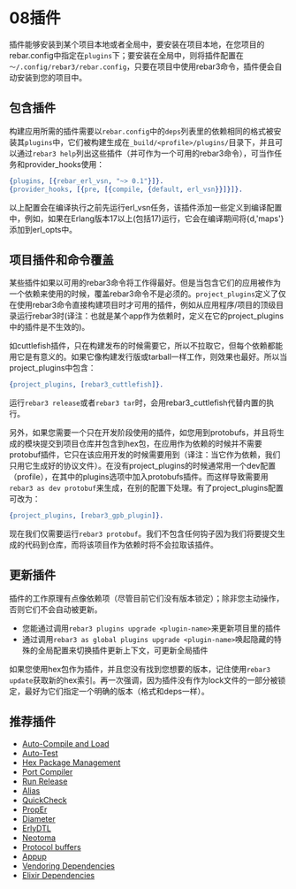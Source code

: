 # 08插件

插件能够安装到某个项目本地或者全局中，要安装在项目本地，在您项目的rebar.config中指定在`plugins`下；要安装在全局中，则将插件配置在`～/.config/rebar3/rebar.config`，只要在项目中使用rebar3命令，插件便会自动安装到您的项目中。

## 包含插件

构建应用所需的插件需要以`rebar.config`中的`deps`列表里的依赖相同的格式被安装其`plugins`中，它们被构建生成在`_build/<profile>/plugins/`目录下，并且可以通过`rebar3 help`列出这些插件（并可作为一个可用的rebar3命令），可当作任务和provider_hooks使用：

```erlang
{plugins, [{rebar_erl_vsn, "~> 0.1"}]}.
{provider_hooks, [{pre, [{compile, {default, erl_vsn}}]}]}.
```

以上配置会在编译执行之前先运行erl_vsn任务，该插件添加一些定义到编译配置中，例如，如果在Erlang版本17以上(包括17)运行，它会在编译期间将{d,'maps'}添加到erl_opts中。

## 项目插件和命令覆盖

某些插件如果以可用的rebar3命令将工作得最好。但是当包含它们的应用被作为一个依赖来使用的时候，覆盖rebar3命令不是必须的。`project_plugins`定义了仅在使用rebar3命令直接构建项目时才可用的插件，例如从应用程序/项目的顶级目录运行rebar3时(译注：也就是某个app作为依赖时，定义在它的project_plugins中的插件是不生效的)。

如cuttlefish插件，只在构建发布的时候需要它，所以不拉取它，但每个依赖都能用它是有意义的。如果它像构建发行版或tarball一样工作，则效果也最好。所以当project_plugins中包含：

```erlang
{project_plugins, [rebar3_cuttlefish]}. 
```

运行`rebar3 release`或者`rebar3 tar`时，会用rebar3_cuttlefish代替内置的执行。

另外，如果您需要一个只在开发阶段使用的插件，如您用到protobufs，并且将生成的模块提交到项目仓库并包含到hex包，在应用作为依赖的时候并不需要protobuf插件，它只在该应用开发的时候需要用到（译注：当它作为依赖，我们只用它生成好的协议文件）。在没有project_plugins的时候通常用一个dev配置（profile），在其中的plugins选项中加入protobufs插件。而这样导致需要用`rebar3 as dev protobuf`来生成，在别的配置下处理。有了project_plugins配置可改为：

```erlang
{project_plugins, [rebar3_gpb_plugin]}. 
```

现在我们仅需要运行`rebar3 protobuf`。我们不包含任何钩子因为我们将要提交生成的代码到仓库，而将该项目作为依赖时将不会拉取该插件。

## 更新插件

插件的工作原理有点像依赖项（尽管目前它们没有版本锁定）；除非您主动操作，否则它们不会自动被更新。

* 您能通过调用`rebar3 plugins upgrade <plugin-name>`来更新项目里的插件
* 通过调用`rebar3 as global plugins upgrade <plugin-name>`唤起隐藏的特殊的全局配置来切换插件更新上下文，可更新全局插件

如果您使用hex包作为插件，并且您没有找到您想要的版本，记住使用`rebar3 update`获取新的hex索引。再一次强调，因为插件没有作为lock文件的一部分被锁定，最好为它们指定一个明确的版本（格式和deps一样）。

## 推荐插件

- [Auto-Compile and Load](http://rebar3.org/docs/configuration/plugins/#auto-compile-and-load)
- [Auto-Test](http://rebar3.org/docs/configuration/plugins/#auto-test)
- [Hex Package Management](http://rebar3.org/docs/configuration/plugins/#hex-package-management)
- [Port Compiler](http://rebar3.org/docs/configuration/plugins/#port-compiler)
- [Run Release](http://rebar3.org/docs/configuration/plugins/#run-release)
- [Alias](http://rebar3.org/docs/configuration/plugins/#alias)
- [QuickCheck](http://rebar3.org/docs/configuration/plugins/#quickcheck)
- [PropEr](http://rebar3.org/docs/configuration/plugins/#proper)
- [Diameter](http://rebar3.org/docs/configuration/plugins/#diameter)
- [ErlyDTL](http://rebar3.org/docs/configuration/plugins/#erlydtl)
- [Neotoma](http://rebar3.org/docs/configuration/plugins/#neotoma)
- [Protocol buffers](http://rebar3.org/docs/configuration/plugins/#protocol-buffers)
- [Appup](http://rebar3.org/docs/configuration/plugins/#appup)
- [Vendoring Dependencies](http://rebar3.org/docs/configuration/plugins/#vendoring-dependencies)
- [Elixir Dependencies](http://rebar3.org/docs/configuration/plugins/#elixir-dependencies)

